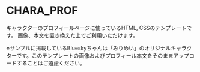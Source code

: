 # CHARA_PROF

キャラクターのプロフィールページに使っているHTML, CSSのテンプレートです。
画像、本文を置き換えた上でご利用いただけます。

※サンプルに掲載しているBlueskyちゃんは「みりめい」のオリジナルキャラクターです。このテンプレートの画像およびプロフィール本文をそのままアップロードすることはご遠慮ください。
